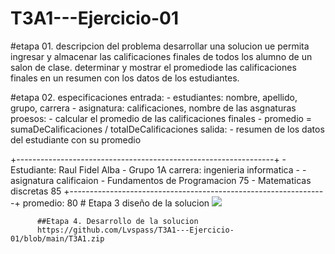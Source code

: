 # T3A1---Ejercicio-01

#etapa 01. descripcion del problema 
desarrollar una solucion  ue permita ingresar y almacenar las calificaciones finales de todos los alumno de un salon de clase. determinar y mostrar el promediode las calificaciones finales en un resumen con los datos de los estudiantes.

#etapa 02. especificaciones 
entrada: 
        - estudiantes: nombre, apellido, grupo, carrera
        - asignatura: calificaciones, nombre de las asgnaturas
proesos: 
        - calcular el promedio de las calificaciones finales 
        - promedio = sumaDeCalificaciones / totalDeCalificaciones 
salida: 
        - resumen de los datos del estudiante con su promedio

+----------------------------------------------------------------+
        - Estudiante: Raul Fidel Alba 
        - Grupo 1A                carrera: ingenieria informatica 
        - 
        - asignatura                              calificaion 
        - Fundamentos de Programacion             75
        - Matematicas discretas                   85
+----------------------------------------------------------------+
          promedio:                               80
          # Etapa 3 diseño de la solucion 
          ![](https://github.com/Lvspass/T3A1---Ejercicio-01) 
          
          ##Etapa 4. Desarrollo de la solucion 
          https://github.com/Lvspass/T3A1---Ejercicio-01/blob/main/T3A1.zip
